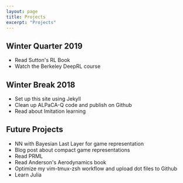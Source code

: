 ```yaml
---
layout: page
title: Projects
excerpt: "Projects"
---
```


## Winter Quarter 2019
- Read Sutton's RL Book
- Watch the Berkeley DeepRL course

## Winter Break 2018
- Set up this site using Jekyll
- Clean up ALPaCA-Q code and publish on Github
- Read about Imitation learning

## Future Projects
- NN with Bayesian Last Layer for game representation
- Blog post about compact game representations
- Read PRML
- Read Anderson's Aerodynamics book
- Optimize my vim-tmux-zsh workflow and upload dot files to Github
- Learn Julia

